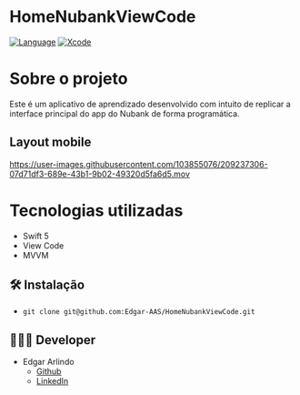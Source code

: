 # HomeNubankViewCode

[![Language](https://img.shields.io/badge/Swift-5.0-brightgreen.svg)](http://swift.org)
[![Xcode](https://img.shields.io/badge/Xcode-12.4-brightgreen.svg)](https://developer.apple.com/download/more/)

# Sobre o projeto

Este é um aplicativo de aprendizado desenvolvido com intuito de replicar a interface principal do app do Nubank de forma programática.

## Layout mobile

https://user-images.githubusercontent.com/103855076/209237306-07d71df3-689e-43b1-9b02-49320d5fa6d5.mov


# Tecnologias utilizadas
- Swift 5
- View Code
- MVVM

## 🛠 Instalação
* `git clone git@github.com:Edgar-AAS/HomeNubankViewCode.git`

## 👨🏻‍💻 Developer
* Edgar Arlindo
    * [Github](https://github.com/Edgar-AAS)
    * [LinkedIn](https://www.linkedin.com/in/edgar-arlindo-394242247/)
